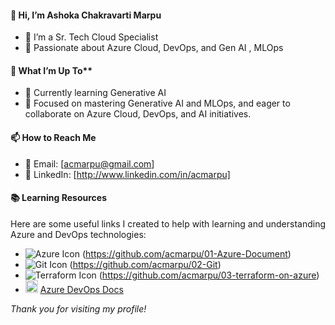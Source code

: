 #### 👋 Hi, I’m Ashoka Chakravarti Marpu

* 🌟 I’m a Sr. Tech Cloud Specialist
* 🚀 Passionate about Azure Cloud, DevOps, and Gen AI , MLOps

#### 👀 What I’m Up To**
* 🧠 Currently learning Generative AI
* 💼 Focused on mastering Generative AI and MLOps, and eager to collaborate on Azure Cloud, DevOps, and AI initiatives.
  
#### 📫 How to Reach Me
* 📧 Email: [acmarpu@gmail.com]
* 💼 LinkedIn: [http://www.linkedin.com/in/acmarpu]

#### 📚 Learning Resources

Here are some useful links I created to help with learning and understanding Azure and DevOps technologies:

- <img src="https://img.icons8.com/color/20/000000/azure-1.png" alt="Azure Icon" />  (https://github.com/acmarpu/01-Azure-Document)  
- <img src="https://img.icons8.com/color/20/000000/git.png" alt="Git Icon" />  (https://github.com/acmarpu/02-Git)  
- <img src="https://img.icons8.com/color/20/000000/terraform.png" alt="Terraform Icon" />  (https://github.com/acmarpu/03-terraform-on-azure)  
- <img src="https://www.svgrepo.com/show/448271/azure-devops-logo.svg" alt="Azure DevOps Icon" width="20" />  [Azure DevOps Docs](https://github.com/acmarpu/04-azure-devops-pipelines-docs)


*Thank you for visiting my profile!*

